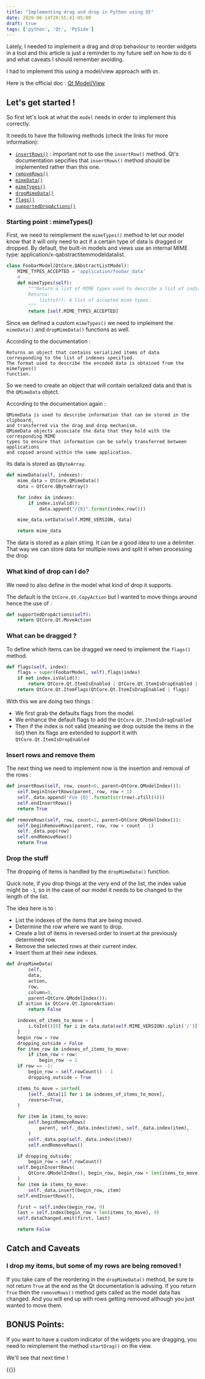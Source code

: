 ```yaml
---
title: "Implementing drag and drop in Python using Qt"
date: 2020-06-14T20:55:41-05:00
draft: true
tags: ['python', 'Qt', 'PySide']
---
```


Lately, I needed to implement a drag and drop behaviour to reorder widgets in a tool and this article is just a reminder to my future self on how to do it and what caveats I should remember avoiding.


I had to implement this using a model/view approach with `Qt`.

Here is the official doc : [Qt Model/View ](https://doc.qt.io/qt-5/model-view-programming.html)

## Let's get started !

So first let's look at what the `model` needs in order to implement this correctly.

It needs to have the following methods (check the links for more information):

- [`insertRows()`](https://doc.qt.io/qt-5/qabstractitemmodel.html#insert) : important not to use the `insertRow()` method. Qt's documentation sepcifies that `insertRows()` method should be implemented rather than this one.
- [`removeRows()`](https://doc.qt.io/qt-5/qabstractitemmodel.html#removeRows)
- [`mimeData()`](https://doc.qt.io/qt-5/qabstractitemmodel.html#mimeData)
- [`mimeTypes()`](https://doc.qt.io/qt-5/qabstractitemmodel.html#mimeTypes)
- [`dropMimeData()`](https://doc.qt.io/qt-5/qabstractitemmodel.html#dropMimeData)
- [`flags()`](https://doc.qt.io/qt-5/qabstractitemmodel.html#flags)
- [`supportedDropActions()`](https://doc.qt.io/qt-5/qabstractitemmodel.html#supportedDropActions)

### Starting point : mimeTypes()

First, we need to reimplement the `mimeTypes()` method to let our model know that
it will only need to act if a certain type of data is dragged or dropped.
By default, the built-in models and views use an internal MIME type: application/x-qabstractitemmodeldatalist.

```python
class FoobarModel(QtCore.QAbstractListModel):
    MIME_TYPES_ACCEPTED = 'application/foobar_data'
    # ...
    def mimeTypes(self):
        """Return a list of MIME types used to describe a list of indices.
        Returns:
            list(str): A list of accepted mime types.
        """
        return [self.MIME_TYPES_ACCEPTED]
```
Since we defined a custom `mimeTypes()` we need to implement the `mimeData()` and `dropMimeData()` functions as well.

According to the documentation :
```
Returns an object that contains serialized items of data
corresponding to the list of indexes specified.
The format used to describe the encoded data is obtained from the mimeTypes()
function.
```

So we need to create an object that will contain serialized data and that is the `QMimeData` object.

According to the documentation again :

```
QMimeData is used to describe information that can be stored in the clipboard,
and transferred via the drag and drop mechanism.
QMimeData objects associate the data that they hold with the corresponding MIME
types to ensure that information can be safely transferred between applications
and copied around within the same application.
```

Its data is stored as `QByteArray`.

```python
def mimeData(self, indexes):
    mime_data = QtCore.QMimeData()
    data = QtCore.QByteArray()

    for index in indexes:
        if index.isValid():
            data.append("/{0}".format(index.row()))

    mime_data.setData(self.MIME_VERSION, data)

    return mime_data
```

The data is stored as a plain string.
It can be a good idea to use a delimiter. That way we can store data for multiple rows and split it when processing the drop.


### What kind of drop can I do?

We need to also define in the model what kind of drop it supports.

The default is the `QtCore.Qt.CopyAction` but I wanted to move things around hence the use of :

```python
def supportedDropActions(self):
    return QtCore.Qt.MoveAction
```

### What can be dragged ?

To define which items can be dragged we need to implement the `flags()` method.

```python
def flags(self, index):
    flags = super(FoobarModel, self).flags(index)
    if not index.isValid():
        return QtCore.Qt.ItemIsEnabled | QtCore.Qt.ItemIsDropEnabled | flags
    return QtCore.Qt.ItemFlags(QtCore.Qt.ItemIsDragEnabled | flags)
```

With this we are doing two things :

- We first grab the defaults flags from the model.
- We enhance the default flags to add the `QtCore.Qt.ItemIsDragEnabled`
- Then if the index is not valid (meaning we drop outside the items in the list)
then its flags are extended to support it with `QtCore.Qt.ItemIsDropEnabled`

### Insert rows and remove them

The next thing we need to implement now is the insertion and removal of the rows :

```python
def insertRows(self, row, count=0, parent=QtCore.QModelIndex()):
    self.beginInsertRows(parent, row, row + 1)
    self._data.append('Foo {0}'.format(str(row).zfill(4)))
    self.endInsertRows()
    return True

def removeRows(self, row, count=1, parent=QtCore.QModelIndex()):
    self.beginRemoveRows(parent, row, row + count - 1)
    self._data.pop(row)
    self.endRemoveRows()
    return True
```


### Drop the stuff

The dropping of items is handled by the `dropMimeData()` function.

Quick note, if you drop things at the very end of the list, the index value might
be `-1`, so in the case of our model it needs to be changed to the length of the
list.

The idea here is to :

- List the indexes of the items that are being moved.
- Determine the row where we want to drop.
- Create a list of items in reversed order to insert at the previously determined row.
- Remove the selected rows at their current index.
- Insert them at their new indexes.

```python
def dropMimeData(
        self,
        data,
        action,
        row,
        column=0,
        parent=QtCore.QModelIndex()):
    if action is QtCore.Qt.IgnoreAction:
        return False

    indexes_of_items_to_move = [
        i.toInt()[0] for i in data.data(self.MIME_VERSION).split('/')[1:]
    ]
    begin_row = row
    dropping_outside = False
    for item_row in indexes_of_items_to_move:
        if item_row < row:
            begin_row -= 1
    if row == -1:
        begin_row = self.rowCount() - 1
        dropping_outside = True

    items_to_move = sorted(
        [self._data[i] for i in indexes_of_items_to_move],
        reverse=True,
    )

    for item in items_to_move:
        self.beginRemoveRows(
            parent, self._data.index(item), self._data.index(item),
        )
        self._data.pop(self._data.index(item))
        self.endRemoveRows()

    if dropping_outside:
        begin_row = self.rowCount()
    self.beginInsertRows(
        QtCore.QModelIndex(), begin_row, begin_row + len(items_to_move) - 1
    )
    for item in items_to_move:
        self._data.insert(begin_row, item)
    self.endInsertRows(),

    first = self.index(begin_row, 0)
    last = self.index(begin_row + len(items_to_move), 0)
    self.dataChanged.emit(first, last)

    return False
```



## Catch and Caveats

### I drop  my items, but some of my rows are being removed !

If you take care of the reordering in the `dropMimeData()` method, be sure to not return `True` at the end as the Qt documentation is adivsing.
If you return `True` then the `removeRows()` method gets called as the model data has changed.
And you will end up with rows getting removed although you just wanted to move them.


## BONUS Points:

If you want to have a custom indicator of the widgets you are dragging, you need to reimplement the method `startDrag()` on the view.

We'll see that next time !


{{<gist victorfleury d895872f0ae7cbff41db636c6e70ae55>}}
